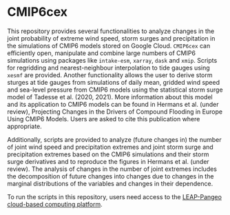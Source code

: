 # CMIP6cex
This repository provides several functionalities to analyze changes in the joint probability of extreme wind speed, storm surges and precipitation in the simulations of CMIP6 models stored on Google Cloud. `CMIP6cex` can efficiently open, manipulate and combine large numbers of CMIP6 simulations using packages like `intake-esm`, `xarray`, `dask` and `xmip`. Scripts for regridding and nearest-neighbour interpolation to tide gauges using `xesmf` are provided. Another functionality allows the user to derive storm sturges at tide gauges from simulations of daily mean, gridded wind speed and sea-level pressure from CMIP6 models using the statistical storm surge model of Tadesse et al. (2020, 2021). More information about this model and its application to CMIP6 models can be found in Hermans et al. (under review), Projecting Changes in the Drivers of Compound Flooding in Europe Using CMIP6 Models. Users are asked to cite this publication where appropriate.

Additionally, scripts are provided to analyze (future changes in) the number of joint wind speed and precipitation extremes and joint storm surge and precipitation extremes based on the CMIP6 simulations and their storm surge derivatives and to reproduce the figures in Hermans et al. (under review). The analysis of changes in the number of joint extremes includes the decomposition of future changes into changes due to changes in the marginal distributions of the variables and changes in their dependence.

To run the scripts in this repository, users need access to the [LEAP-Pangeo cloud-based computing platform](https://leap-stc.github.io/leap-pangeo/architecture.html). 